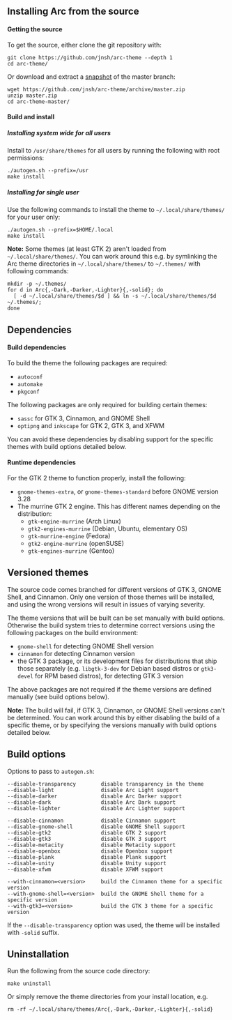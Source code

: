 ## Installing Arc from the source

#### Getting the source

To get the source, either clone the git repository with:

    git clone https://github.com/jnsh/arc-theme --depth 1
    cd arc-theme/

Or download and extract a [snapshot](https://github.com/jnsh/arc-theme/archive/master.zip) of the master branch:

    wget https://github.com/jnsh/arc-theme/archive/master.zip
    unzip master.zip
    cd arc-theme-master/

#### Build and install

##### Installing system wide for all users

Install to `/usr/share/themes` for all users by running the following with root permissions:

    ./autogen.sh --prefix=/usr
    make install

##### Installing for single user

Use the following commands to install the theme to `~/.local/share/themes/` for your user only:

    ./autogen.sh --prefix=$HOME/.local
    make install

**Note:** Some themes (at least GTK 2) aren't loaded from `~/.local/share/themes/`. You can work around this e.g. by symlinking the Arc theme directories in `~/.local/share/themes/` to `~/.themes/` with following commands:

    mkdir -p ~/.themes/
    for d in Arc{,-Dark,-Darker,-Lighter}{,-solid}; do
      [ -d ~/.local/share/themes/$d ] && ln -s ~/.local/share/themes/$d ~/.themes/;
    done

## Dependencies

#### Build dependencies

To build the theme the following packages are required:
* `autoconf`
* `automake`
* `pkgconf`

The following packages are only required for building certain themes:
* `sassc` for GTK 3, Cinnamon, and GNOME Shell
* `optipng` and `inkscape` for GTK 2, GTK 3, and XFWM

You can avoid these dependencies by disabling support for the specific themes with build options detailed below.

#### Runtime dependencies

For the GTK 2 theme to function properly, install the following:
* `gnome-themes-extra`, or `gnome-themes-standard` before GNOME version 3.28
* The murrine GTK 2 engine. This has different names depending on the distribution:
  * `gtk-engine-murrine` (Arch Linux)
  * `gtk2-engines-murrine` (Debian, Ubuntu, elementary OS)
  * `gtk-murrine-engine` (Fedora)
  * `gtk2-engine-murrine` (openSUSE)
  * `gtk-engines-murrine` (Gentoo)

## Versioned themes

The source code comes branched for different versions of GTK 3, GNOME Shell, and Cinnamon. Only one version of those themes will be installed, and using the wrong versions will result in issues of varying severity.

The theme versions that will be built can be set manually with build options. Otherwise the build system tries to determine correct versions using the following packages on the build environment:
* `gnome-shell` for detecting GNOME Shell version
* `cinnamon` for detecting Cinnamon version
* the GTK 3 package, or its development files for distributions that ship those separately (e.g. `libgtk-3-dev` for Debian based distros or `gtk3-devel` for RPM based distros), for detecting GTK 3 version

The above packages are not required if the theme versions are defined manually (see build options below).

**Note:** The build will fail, if GTK 3, Cinnamon, or GNOME Shell versions can't be determined. You can work around this by either disabling the build of a specific theme, or by specifying the versions manually with build options detailed below.

## Build options

Options to pass to `autogen.sh`:

    --disable-transparency        disable transparency in the theme
    --disable-light               disable Arc Light support
    --disable-darker              disable Arc Darker support
    --disable-dark                disable Arc Dark support
    --disable-lighter             disable Arc Lighter support

    --disable-cinnamon            disable Cinnamon support
    --disable-gnome-shell         disable GNOME Shell support
    --disable-gtk2                disable GTK 2 support
    --disable-gtk3                disable GTK 3 support
    --disable-metacity            disable Metacity support
    --disable-openbox             disable Openbox support
    --disable-plank               disable Plank support
    --disable-unity               disable Unity support
    --disable-xfwm                disable XFWM support

    --with-cinnamon=<version>     build the Cinnamon theme for a specific version
    --with-gnome-shell=<version>  build the GNOME Shell theme for a specific version
    --with-gtk3=<version>         build the GTK 3 theme for a specific version

If the `--disable-transparency` option was used, the theme will be installed with `-solid` suffix.

## Uninstallation

Run the following from the source code directory:

    make uninstall

Or simply remove the theme directories from your install location, e.g.

    rm -rf ~/.local/share/themes/Arc{,-Dark,-Darker,-Lighter}{,-solid}
